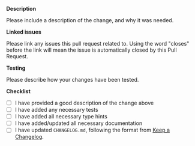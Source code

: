 **Description**

Please include a description of the change, and why it was needed.

**Linked issues**

Please link any issues this pull request related to. Using the word "closes" before the
link will mean the issue is automatically closed by this Pull Request.

**Testing**

Please describe how your changes have been tested.

**Checklist**

- [ ] I have provided a good description of the change above
- [ ] I have added any necessary tests
- [ ] I have added all necessary type hints
- [ ] I have added/updated all necessary documentation
- [ ] I have updated `CHANGELOG.md`, following the format from
      [Keep a Changelog](https://keepachangelog.com/en/1.0.0/).

